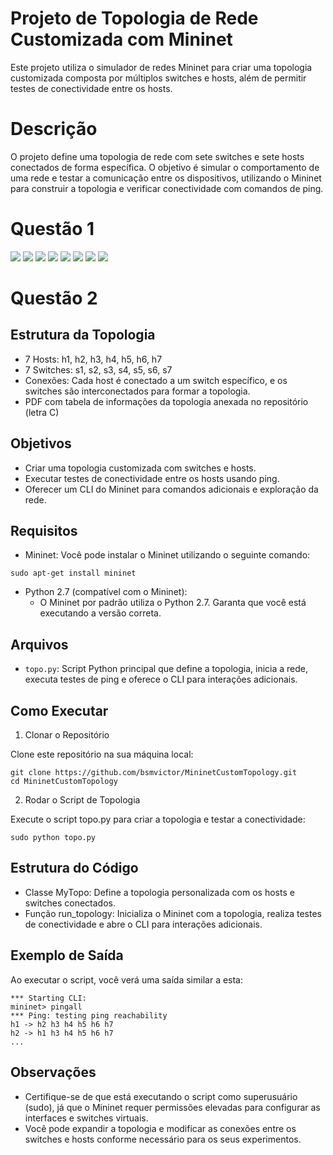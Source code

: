 # Projeto de Topologia de Rede Customizada com Mininet
Este projeto utiliza o simulador de redes Mininet para criar uma topologia customizada composta por múltiplos switches e hosts, além de permitir testes de conectividade entre os hosts.

# Descrição
O projeto define uma topologia de rede com sete switches e sete hosts conectados de forma específica. O objetivo é simular o comportamento de uma rede e testar a comunicação entre os dispositivos, utilizando o Mininet para construir a topologia e verificar conectividade com comandos de ping.

# Questão 1
![](imagens/a.jpg)
![](imagens/b.jpg)
![](imagens/b1.jpg)
![](imagens/b2.jpg)
![](imagens/b3.jpg)
![](imagens/b4.jpg)
![](imagens/c.jpg)
![](imagens/d.jpg)

# Questão 2
## Estrutura da Topologia
- 7 Hosts: h1, h2, h3, h4, h5, h6, h7
- 7 Switches: s1, s2, s3, s4, s5, s6, s7
- Conexões: Cada host é conectado a um switch específico, e os switches são interconectados para formar a topologia.
- PDF com tabela de informações da topologia anexada no repositório (letra C)

## Objetivos
- Criar uma topologia customizada com switches e hosts.
- Executar testes de conectividade entre os hosts usando ping.
- Oferecer um CLI do Mininet para comandos adicionais e exploração da rede.

## Requisitos
- Mininet: Você pode instalar o Mininet utilizando o seguinte comando:
```
sudo apt-get install mininet
```
- Python 2.7 (compatível com o Mininet):
    - O Mininet por padrão utiliza o Python 2.7. Garanta que você está executando a versão correta.

## Arquivos
- `topo.py`: Script Python principal que define a topologia, inicia a rede, executa testes de ping e oferece o CLI para interações adicionais.

## Como Executar
1. Clonar o Repositório

Clone este repositório na sua máquina local:
```
git clone https://github.com/bsmvictor/MininetCustomTopology.git
cd MininetCustomTopology
```

2. Rodar o Script de Topologia

Execute o script topo.py para criar a topologia e testar a conectividade:
```
sudo python topo.py
```

## Estrutura do Código
- Classe MyTopo: Define a topologia personalizada com os hosts e switches conectados.
- Função run_topology: Inicializa o Mininet com a topologia, realiza testes de conectividade e abre o CLI para interações adicionais.

## Exemplo de Saída
Ao executar o script, você verá uma saída similar a esta:
```
*** Starting CLI:
mininet> pingall
*** Ping: testing ping reachability
h1 -> h2 h3 h4 h5 h6 h7
h2 -> h1 h3 h4 h5 h6 h7
...
```

## Observações
- Certifique-se de que está executando o script como superusuário (sudo), já que o Mininet requer permissões elevadas para configurar as interfaces e switches virtuais.
- Você pode expandir a topologia e modificar as conexões entre os switches e hosts conforme necessário para os seus experimentos.
